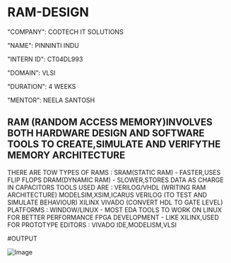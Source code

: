 # RAM-DESIGN

"COMPANY": CODTECH IT SOLUTIONS

"NAME": PINNINTI INDU

"INTERN ID": CT04DL993

"DOMAIN": VLSI

"DURATION": 4 WEEKS

"MENTOR": NEELA SANTOSH

## RAM (RANDOM ACCESS MEMORY)INVOLVES BOTH HARDWARE DESIGN AND SOFTWARE TOOLS TO CREATE,SIMULATE AND VERIFYTHE MEMORY ARCHITECTURE
THERE ARE TOW TYPES OF RAMS : SRAM(STATIC RAM) - FASTER,USES FLIP FLOPS
                              DRAM(DYNAMIC RAM) - SLOWER,STORES DATA AS CHARGE IN CAPACITORS
TOOLS USED ARE : VERILOG/VHDL (WRITING RAM ARCHITECTURE)
                MODELSIM,XSIM,ICARUS VERILOG (TO TEST AND SIMULATE BEHAVIOUR)
                XILINX VIVADO (CONVERT HDL TO GATE LEVEL)
PLATFORMS : WINDOW/LINUX - MOST EDA TOOLS TO WORK ON LINUX FOR BETTER PERFORMANCE
            FPGA DEVELOPMENT - LIKE XILINX,USED FOR PROTOTYPE
EDITORS : VIVADO IDE,MODELISM,VLSI

#OUTPUT

![Image](https://github.com/user-attachments/assets/9b2a1769-2fa0-407f-b60d-9c11a1295d98)

